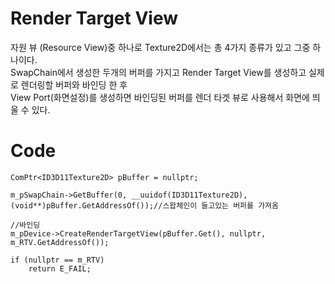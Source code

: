 Render Target View
=================
자원 뷰 (Resource View)중 하나로 Texture2D에서는 총 4가지 종류가 있고 그중 하나이다.  
SwapChain에서 생성한 두개의 버퍼를 가지고 Render Target View를 생성하고 실제로 렌더링할 버퍼와 바인딩 한 후  
View Port(화면설정)를 생성하면 바인딩된 버퍼를 렌더 타겟 뷰로 사용해서 화면에 띄울 수 있다.


Code
=================

  	ComPtr<ID3D11Texture2D> pBuffer = nullptr;
  
  	m_pSwapChain->GetBuffer(0, __uuidof(ID3D11Texture2D), (void**)pBuffer.GetAddressOf());//스왑체인이 들고있는 버퍼를 가져옴
  
  	//바인딩
  	m_pDevice->CreateRenderTargetView(pBuffer.Get(), nullptr, m_RTV.GetAddressOf());
  
  	if (nullptr == m_RTV)
  		return E_FAIL;
